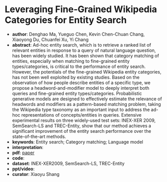# Leveraging Fine-Grained Wikipedia Categories for Entity Search 
- **author**: Denghao Ma, Yueguo Chen, Kevin Chen-Chuan Chang, Xiaoyong Du, Chuanfei Xu, Yi Chang  
- **abstract**: Ad-hoc entity search, which is to retrieve a ranked list of relevant entities in response to a query of natural language question, has been widely studied. It has been shown that category matching of entities, especially when matching to fine-grained entity types/categories, is critical to the performance of entity search. However, the potentials of the fine-grained Wikipedia entity categories, has not been well exploited by existing studies. Based on the observation of how people describe entities of a specific type, we propose a headword-and-modifier model to deeply interpret both queries and fine-grained entity types/categories. Probabilistic generative models are designed to effectively estimate the relevance of headwords and modifiers as a pattern-based matching problem, taking the Wikipedia type taxonomy as an important input to address the ad-hoc representations of concepts/entities in queries. Extensive experimental results on three widely-used test sets: INEX-XER 2009, SemSearch-LS and TREC-Entity, show that our method achieves a significant improvement of the entity search performance over the state-of-the-art methods.
- **keywords**: Entity search; Category matching; Language model 
- **interpretation**:  
- **pdf**: [paper](https://dl.acm.org/doi/pdf/10.1145/3178876.3186074?download=true)
- **code**:
- **dataset**:  INEX-XER2009,  SemSearch-LS, TREC-Entity
- **ppt/video**:
- **curator**: Xiaoyu Shang 
